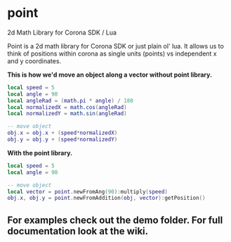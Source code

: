 #  point
2d Math Library for Corona SDK / Lua

Point is a 2d math library for Corona SDK or just plain ol' lua.  It allows us to think of positions within corona as single units (points) vs independent x and y coordinates.

**This is how we'd move an object along a vector without point library.**

```lua 
local speed = 5
local angle = 90
local angleRad = (math.pi * angle) / 180
local normalizedX = math.cos(angleRad)
local normalizedY = math.sin(angleRad)

-- move object
obj.x = obj.x + (speed*normalizedX)
obj.y = obj.y + (speed*normalizedY)
```

**With the point library.**
```lua
local speed = 5
local angle = 90

-- move object
local vector = point.newFromAng(90):multiply(speed)
obj.x, obj.y = point.newFromAddition(obj, vector):getPosition()
```

## For examples check out the demo folder.  For full documentation look at the wiki.
